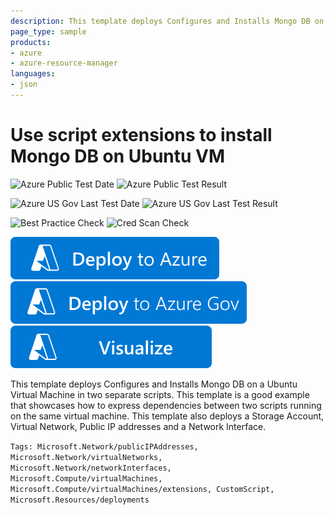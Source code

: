 ```yaml
---
description: This template deploys Configures and Installs Mongo DB on a Ubuntu Virtual Machine in two separate scripts. This template is a good example that showcases how to express dependencies between two scripts running on the same virtual machine. This template also deploys a Storage Account, Virtual Network, Public IP addresses and a Network Interface.
page_type: sample
products:
- azure
- azure-resource-manager
languages:
- json
---
```

# Use script extensions to install Mongo DB on Ubuntu VM

![Azure Public Test Date](https://azurequickstartsservice.blob.core.windows.net/badges/quickstarts/microsoft.datafactory/dependency-between-scripts-using-extensions/PublicLastTestDate.svg)
![Azure Public Test Result](https://azurequickstartsservice.blob.core.windows.net/badges/quickstarts/microsoft.datafactory/dependency-between-scripts-using-extensions/PublicDeployment.svg)

![Azure US Gov Last Test Date](https://azurequickstartsservice.blob.core.windows.net/badges/quickstarts/microsoft.datafactory/dependency-between-scripts-using-extensions/FairfaxLastTestDate.svg)
![Azure US Gov Last Test Result](https://azurequickstartsservice.blob.core.windows.net/badges/quickstarts/microsoft.datafactory/dependency-between-scripts-using-extensions/FairfaxDeployment.svg)

![Best Practice Check](https://azurequickstartsservice.blob.core.windows.net/badges/quickstarts/microsoft.datafactory/dependency-between-scripts-using-extensions/BestPracticeResult.svg)
![Cred Scan Check](https://azurequickstartsservice.blob.core.windows.net/badges/quickstarts/microsoft.datafactory/dependency-between-scripts-using-extensions/CredScanResult.svg)

[![Deploy To Azure](https://raw.githubusercontent.com/Azure/azure-quickstart-templates/master/1-CONTRIBUTION-GUIDE/images/deploytoazure.svg?sanitize=true)](https://portal.azure.com/#create/Microsoft.Template/uri/https%3A%2F%2Fraw.githubusercontent.com%2FAzure%2Fazure-quickstart-templates%2Fmaster%2Fquickstarts%2Fmicrosoft.datafactory%2Fdependency-between-scripts-using-extensions%2Fazuredeploy.json)
[![Deploy To Azure US Gov](https://raw.githubusercontent.com/Azure/azure-quickstart-templates/master/1-CONTRIBUTION-GUIDE/images/deploytoazuregov.svg?sanitize=true)](https://portal.azure.us/#create/Microsoft.Template/uri/https%3A%2F%2Fraw.githubusercontent.com%2FAzure%2Fazure-quickstart-templates%2Fmaster%2Fquickstarts%2Fmicrosoft.datafactory%2Fdependency-between-scripts-using-extensions%2Fazuredeploy.json)
[![Visualize](https://raw.githubusercontent.com/Azure/azure-quickstart-templates/master/1-CONTRIBUTION-GUIDE/images/visualizebutton.svg?sanitize=true)](http://armviz.io/#/?load=https%3A%2F%2Fraw.githubusercontent.com%2FAzure%2Fazure-quickstart-templates%2Fmaster%2Fquickstarts%2Fmicrosoft.datafactory%2Fdependency-between-scripts-using-extensions%2Fazuredeploy.json)

This template deploys Configures and Installs Mongo DB on a Ubuntu Virtual Machine in two separate scripts. This template is a good example that showcases how to express dependencies between two scripts running on the same virtual machine. This template also deploys a Storage Account, Virtual Network, Public IP addresses and a Network Interface.

`Tags: Microsoft.Network/publicIPAddresses, Microsoft.Network/virtualNetworks, Microsoft.Network/networkInterfaces, Microsoft.Compute/virtualMachines, Microsoft.Compute/virtualMachines/extensions, CustomScript, Microsoft.Resources/deployments`
